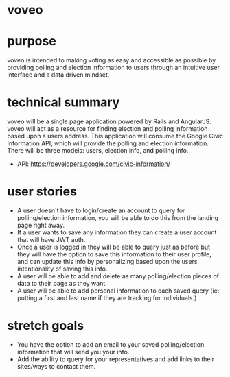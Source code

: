 # voveo


# purpose

voveo is intended to making voting as easy and accessible as possible by providing polling and election information to users through an intuitive user interface and a data driven mindset.

# technical summary

voveo will be a single page application powered by Rails and AngularJS. voveo will act as a resource for finding election and polling information based upon a users address. This application will consume the Google Civic Information API, which will provide the polling and election information. There will be three models: users, election info, and polling info.

- API: https://developers.google.com/civic-information/

# user stories

- A user doesn't have to login/create an account to query for polling/election information, you will be able to do this from the landing page right away.
- If a user wants to save any information they can create a user account that will have JWT auth.
- Once a user is logged in they will be able to query just as before but they will have the option to save this information to their user profile, and can update this info by personalizing based upon the users intentionality of saving this info.
- A user will be able to add and delete as many polling/election pieces of data to their page as they want.
-  A user will be able to add personal information to each saved query (ie: putting a first and last name if they are tracking for individuals.)


# stretch goals

- You have the option to add an email to your saved polling/election information that will send you your info.
- Add the ability to query for your representatives and add links to their sites/ways to contact them.
